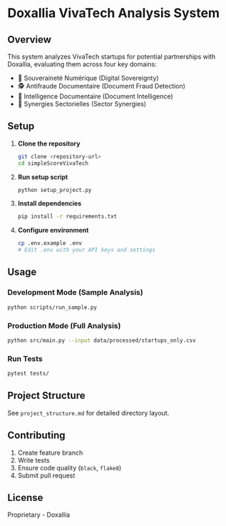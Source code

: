 # Doxallia VivaTech Analysis System

## Overview
This system analyzes VivaTech startups for potential partnerships with Doxallia, evaluating them across four key domains:
- 🔐 Souveraineté Numérique (Digital Sovereignty)
- 🕵️ Antifraude Documentaire (Document Fraud Detection)
- 🧠 Intelligence Documentaire (Document Intelligence)
- 💼 Synergies Sectorielles (Sector Synergies)

## Setup

1. **Clone the repository**
   ```bash
   git clone <repository-url>
   cd simpleScoreVivaTech
   ```

2. **Run setup script**
   ```bash
   python setup_project.py
   ```

3. **Install dependencies**
   ```bash
   pip install -r requirements.txt
   ```

4. **Configure environment**
   ```bash
   cp .env.example .env
   # Edit .env with your API keys and settings
   ```

## Usage

### Development Mode (Sample Analysis)
```bash
python scripts/run_sample.py
```

### Production Mode (Full Analysis)
```bash
python src/main.py --input data/processed/startups_only.csv
```

### Run Tests
```bash
pytest tests/
```

## Project Structure
See `project_structure.md` for detailed directory layout.

## Contributing
1. Create feature branch
2. Write tests
3. Ensure code quality (`black`, `flake8`)
4. Submit pull request

## License
Proprietary - Doxallia
